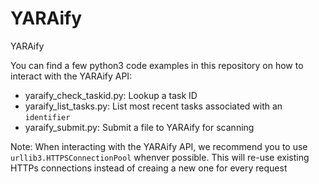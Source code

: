 # YARAify
YARAify

You can find a few python3 code examples in this repository on how to interact with the YARAify API:

- yaraify_check_taskid.py: Lookup a task ID
- yaraify_list_tasks.py: List most recent tasks associated with an ```identifier```
- yaraify_submit.py: Submit a file to YARAify for scanning

Note: When interacting with the YARAify API, we recommend you to use ```urllib3.HTTPSConnectionPool``` whenver possible. This will re-use existing HTTPs connections instead of creaing a new one for every request
